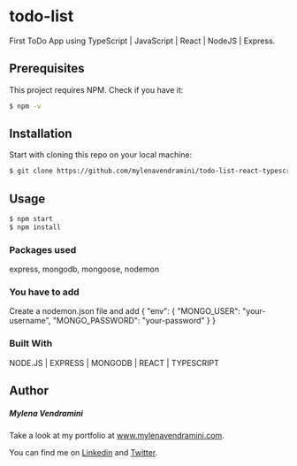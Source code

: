 # todo-list

First ToDo App using TypeScript | JavaScript | React | NodeJS | Express.

## Prerequisites

This project requires NPM. Check if you have it:

```bash
$ npm -v
```

## Installation

Start with cloning this repo on your local machine:

```bash
$ git clone https://github.com/mylenavendramini/todo-list-react-typescript.git
```

## Usage

```bash
$ npm start
$ npm install
```

### Packages used

express, mongodb, mongoose, nodemon

### You have to add

Create a nodemon.json file and add {
"env": {
"MONGO_USER": "your-username",
"MONGO_PASSWORD": "your-password"
}
}

### Built With

NODE.JS | EXPRESS | MONGODB | REACT | TYPESCRIPT

## Author

##### Mylena Vendramini

Take a look at my portfolio at www.mylenavendramini.com.

You can find me on [Linkedin](https://www.linkedin.com/in/mylenavendramini/) and [Twitter](https://twitter.com/mmvendramini).
